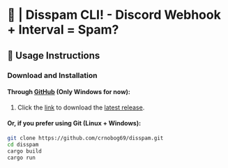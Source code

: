 # 🦠 | Disspam CLI! - Discord Webhook + Interval = Spam?

## 🚀 Usage Instructions

### Download and Installation

#### Through [GitHub](https://github.com/crnobog69/disspam/releases) (Only Windows for now):

1. Click the [link](https://github.com/crnobog69/disspam/releases) to download the [latest release](https://github.com/crnobog69/disspam/releases).

#### Or, if you prefer using Git (Linux + Windows):

```bash
git clone https://github.com/crnobog69/disspam.git
cd disspam
cargo build
cargo run
```
